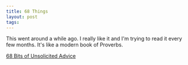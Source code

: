 ```yaml
---
title: 68 Things
layout: post
tags:
---
```


This went around a while ago. I really like it and I'm trying to read it every few months. It's like a modern book of Proverbs.

[68 Bits of Unsolicited Advice](https://kk.org/thetechnium/68-bits-of-unsolicited-advice/)
